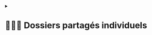 <details><summary><h1> 👨‍🦲📂 Dossiers partagés individuels<h1></summary>  
  
# Mise en place de dossiers partagés  
  
Pour mettre en place des dossiers partagés sur Windows Server, il faut que ce serveur soit promu contrôleur de domaine.  
  
## :one: Création du dossier partagé individuel   
  
➡️ Ouvrir l'explorateur de fichiers, créer un dossier `Partages` (qui va contenir nos trois dossiers `Individuels` `Département` et `Service` et y créer un sous dossier `Individuels`  
  
![image](https://github.com/user-attachments/assets/0d599b3e-d0ef-47b6-8226-29749a9e54f5)  
  
![image](https://github.com/user-attachments/assets/c8a6c805-fbaf-4d60-9bdb-2639a323d314)  
   
![image](https://github.com/user-attachments/assets/c30ba37a-7103-4ada-9147-ea2a3d1faf21)  
  
➡️ Dans les permissions, supprimer "Everyone" de la liste et ajouter `Administrator` et lui accorder un niveau de permissions en **Full Control**   
  
![image](https://github.com/user-attachments/assets/05fb93c9-07b4-4a6e-b079-c1289c71d7ad)  
  
➡️ Ajouter également les utilisateurs authentifiés (`Authenticated Users`) et leur accorder également un niveau de permissions en **Full Control**  
  
![image](https://github.com/user-attachments/assets/c6fb2c7d-e089-4e94-849e-2ede3d8639c8)  
  
➡️ Cliquer sur `Apply` puis `OK`  
  
➡️ On voit désormais que le dossier est bien partagé sur le réseau, et son chemin est précisé :  
  
![image](https://github.com/user-attachments/assets/239fb5c6-3411-4039-8df6-889547745a5f)  
  
## 2️⃣ Configuration des droits NTFS  
  
➡️ Toujours dans les propriétés du dossier, se rendre dans l'onglet `Security` puis cliquer sur `Advanced`  
  
![image](https://github.com/user-attachments/assets/e2f81193-00dc-4b1c-9c3d-50993d1f31ba)  
  
➡️ Cliquer sur `Disable inheritance` pour supprimer les permissions héritées et configurer nos permissions personnalisées  
  
➡️ Cliquer sur `Add` puis sur `Select a principal`, et suivre les étapes ci-dessous :  
  
![image](https://github.com/user-attachments/assets/4fe6a788-6c64-4299-aa74-6e8ca156eb04)  
  
➡️ Ajouter `CREATOR OWNERS`, `SYSTEM`, `Administrator`, `Authenticated Users` et leur donner un contrôle total  
  
![image](https://github.com/user-attachments/assets/c9b8c230-bbf3-45cf-a8a0-f88a64cec569)  
  
➡️ Appliquer les changements et fermer la fenêtre  
  
## 3️⃣ Création d'une GPO d'automatisation de création de dossiers individuels  
  
➡️ Server Manager -> Tools -> Group Policy Management  
  
![image](https://github.com/user-attachments/assets/206e2a06-8274-4d32-abe2-45a281c84213)  
  
➡️ Donner un nom à la GPO, par exemple "Raccourci et mappage lecteurs individuels"  
  
➡️ Faire un clic droit sur la GPO créée puis `Edit...`  
  
![image](https://github.com/user-attachments/assets/e55ec568-595a-4be9-bbd4-bf5e6257484a)  
  
![image](https://github.com/user-attachments/assets/057e703e-dd76-4ee3-b745-6fc30add3723)  
  
➡️ Spécifier le chemin de notre dossier partagé, dans notre cas, c'est `\\SRVWIN-08-SHARE\Individuels$` et rajouter à la fin du chemin `%LogonUser%`
  
➡️ Dans l'onglet `Common`, cocher la case `Run in logged-on user's security context (user policy option)`  
  
➡️ Cliquer sur `Apply` puis `OK`  
  
➡️ Aller dans `Folders` sur le menu déroulant de gauche, faire un clic droit puis `New > Folder`  
  
![image](https://github.com/user-attachments/assets/3b04d466-8d11-42bd-bff4-be7c450d000c)  
  
➡️ Décocher la case `Archive` puis dans l'onglet `Common`, cocher la case `Run in logged-on user's security context (user policy option)`  
  
![image](https://github.com/user-attachments/assets/64b02ece-4a52-49e0-bd1d-5a19a854efcb)
  
## 4️⃣ Création d'un raccourci sur le bureau [optionnel]  
  
➡️ `Shortcuts` -> `New > Shortcut`  
  
![image](https://github.com/user-attachments/assets/27e1e9a4-9306-49ae-ad13-badf4040e1f4)  
  
➡️ Dans l'onglet `Common`, cocher la case `Run in logged-on user's security context (user policy option)`  
    
➡️ Cliquer sur `Apply` puis `OK`    
  
![image](https://github.com/user-attachments/assets/97435908-3cab-477c-8e06-c8d5c6e25b51)  
  
➡️ Ouvrir un invite de commande et taper `gpupdate /force` pour enregistrer la nouvelle GPO  
  
![image](https://github.com/user-attachments/assets/db001645-a159-40a4-a093-1a4715963b3d)

</details>






  


  




  



